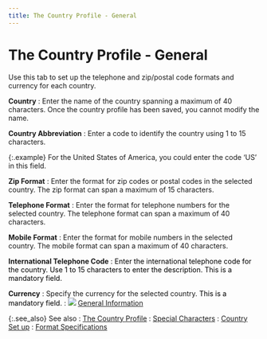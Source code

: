 ```yaml
---
title: The Country Profile - General
---
```


# The Country Profile - General


Use this tab to set up the telephone and zip/postal code formats and  currency for each country.


**Country**
: Enter the name of the country spanning a maximum  of 40 characters. Once the country profile has been saved, you cannot  modify the name.


**Country Abbreviation**
: Enter a code to identify the country using 1 to  15 characters.


{:.example}
For the United States of America, you could enter the code ‘US’ in this  field.


**Zip Format**
: Enter the format for zip codes or postal codes in  the selected country. The zip format can span a maximum of 15 characters.


**Telephone Format**
: Enter the format for telephone numbers for the selected  country. The telephone format can span a maximum of 40 characters.


**Mobile Format**
: Enter the format for mobile numbers in the selected  country. The mobile format can span a maximum of 40 characters.


**International Telephone Code**
: <font color="#000000" class="hcp1">Enter the international telephone 
 code for the country. Use 1 to 15 characters to enter the description. 
 This is a mandatory field.</font>


**Currency**
: Specify the currency for the selected country. <font color="#000000" class="hcp1">This is a mandatory field.</font>
: ![]({{site.sc_baseurl}}/img/lens.gif) [General  Information]({{site.sc_baseurl}}/misc/country_general_information.html)


{:.see_also}
See also
: [The Country Profile]({{site.sc_baseurl}}/options/international-set-up/country/profile/the_country_profile.html)
: [Special  Characters]({{site.sc_baseurl}}/misc/special_characters_country_setup.html)
: [Country Set up]({{site.sc_baseurl}}/options/international-set-up/country/country_setup.html)
: [Format Specifications]({{site.sc_baseurl}}/misc/format_specification.html)
